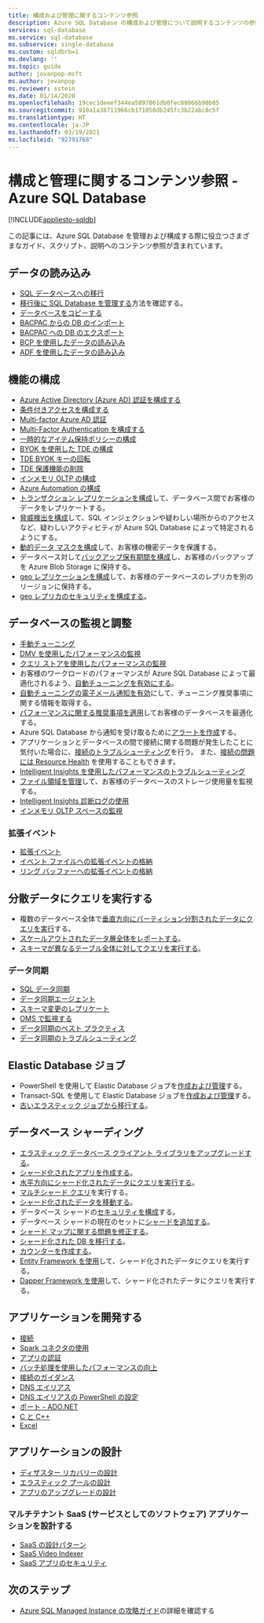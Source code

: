```yaml
---
title: 構成および管理に関するコンテンツ参照
description: Azure SQL Database の構成および管理について説明するコンテンツの参照を見つけます。
services: sql-database
ms.service: sql-database
ms.subservice: single-database
ms.custom: sqldbrb=1
ms.devlang: ''
ms.topic: guide
author: jovanpop-msft
ms.author: jovanpop
ms.reviewer: sstein
ms.date: 01/14/2020
ms.openlocfilehash: 19cec1deeef344ea5897061db0fec88066b90b05
ms.sourcegitcommit: 910a1a38711966cb171050db245fc3b22abc8c5f
ms.translationtype: HT
ms.contentlocale: ja-JP
ms.lasthandoff: 03/19/2021
ms.locfileid: "92791768"
---
```

# <a name="configure-and-manage-content-reference---azure-sql-database"></a>構成と管理に関するコンテンツ参照 - Azure SQL Database
[!INCLUDE[appliesto-sqldb](../includes/appliesto-sqldb.md)]

この記事には、Azure SQL Database を管理および構成する際に役立つさまざまなガイド、スクリプト、説明へのコンテンツ参照が含まれています。 

## <a name="load-data"></a>データの読み込み

- [SQL データベースへの移行](migrate-to-database-from-sql-server.md)
- [移行後に SQL Database を管理する](manage-data-after-migrating-to-database.md)方法を確認する。
- [データベースをコピーする](database-copy.md)
- [BACPAC からの DB のインポート](database-import.md)
- [BACPAC への DB のエクスポート](database-export.md)
- [BCP を使用したデータの読み込み](../load-from-csv-with-bcp.md)
- [ADF を使用したデータの読み込み](../../data-factory/connector-azure-sql-database.md?toc=/azure/sql-database/toc.json)

## <a name="configure-features"></a>機能の構成

- [Azure Active Directory (Azure AD) 認証を構成する](authentication-aad-configure.md)
- [条件付きアクセスを構成する](conditional-access-configure.md)
- [Multi-factor Azure AD 認証](authentication-mfa-ssms-overview.md)
- [Multi-Factor Authentication を構成する](authentication-mfa-ssms-configure.md)
- [一時的なアイテム保持ポリシーの構成](temporal-tables-retention-policy.md)
- [BYOK を使用した TDE の構成](transparent-data-encryption-byok-configure.md)
- [TDE BYOK キーの回転](transparent-data-encryption-byok-key-rotation.md)
- [TDE 保護機能の削除](transparent-data-encryption-byok-remove-tde-protector.md)
- [インメモリ OLTP の構成](../in-memory-oltp-configure.md)
- [Azure Automation の構成](automation-manage.md)
- [トランザクション レプリケーションを構成](replication-to-sql-database.md)して、データベース間でお客様のデータをレプリケートする。
- [脅威検出を構成](threat-detection-configure.md)して、SQL インジェクションや疑わしい場所からのアクセスなど、疑わしいアクティビティが Azure SQL Database によって特定されるようにする。
- [動的データ マスクを構成](dynamic-data-masking-configure-portal.md)して、お客様の機密データを保護する。
- データベース対して[バックアップ保有期間を構成](long-term-backup-retention-configure.md)し、お客様のバックアップを Azure Blob Storage に保持する。 
- [geo レプリケーションを構成](active-geo-replication-overview.md)して、お客様のデータベースのレプリカを別のリージョンに保持する。
- [geo レプリカのセキュリティを構成する](active-geo-replication-security-configure.md)。

## <a name="monitor-and-tune-your-database"></a>データベースの監視と調整

- [手動チューニング](performance-guidance.md)
- [DMV を使用したパフォーマンスの監視](monitoring-with-dmvs.md)
- [クエリ ストアを使用したパフォーマンスの監視](/sql/relational-databases/performance/best-practice-with-the-query-store#Insight)
- お客様のワークロードのパフォーマンスが Azure SQL Database によって最適化されるよう、[自動チューニングを有効にする](automatic-tuning-enable.md)。
- [自動チューニングの電子メール通知を有効](automatic-tuning-email-notifications-configure.md)にして、チューニング推奨事項に関する情報を取得する。
- [パフォーマンスに関する推奨事項を適用](database-advisor-find-recommendations-portal.md)してお客様のデータベースを最適化する。
- Azure SQL Database から通知を受け取るために[アラートを作成](alerts-insights-configure-portal.md)する。
- アプリケーションとデータベースの間で接続に関する問題が発生したことに気付いた場合に、[接続のトラブルシューティング](troubleshoot-common-errors-issues.md)を行う。 また、[接続の問題には Resource Health](resource-health-to-troubleshoot-connectivity.md) を使用することもできます。
- [Intelligent Insights を使用したパフォーマンスのトラブルシューティング](intelligent-insights-troubleshoot-performance.md)
- [ファイル領域を管理](file-space-manage.md)して、お客様のデータベースのストレージ使用量を監視する。
- [Intelligent Insights 診断ログの使用](intelligent-insights-use-diagnostics-log.md)
- [インメモリ OLTP スペースの監視](../in-memory-oltp-monitor-space.md)

### <a name="extended-events"></a>拡張イベント

- [拡張イベント](xevent-db-diff-from-svr.md)
- [イベント ファイルへの拡張イベントの格納](xevent-code-event-file.md)
- [リング バッファーへの拡張イベントの格納](xevent-code-ring-buffer.md)

## <a name="query-distributed-data"></a>分散データにクエリを実行する

- 複数のデータベース全体で[垂直方向にパーティション分割されたデータにクエリを実行](elastic-query-getting-started-vertical.md)する。
- [スケールアウトされたデータ層全体をレポートする](elastic-query-horizontal-partitioning.md)。
- [スキーマが異なるテーブル全体に対してクエリを実行する](elastic-query-vertical-partitioning.md)。

### <a name="data-sync"></a>データ同期

- [SQL データ同期](sql-data-sync-data-sql-server-sql-database.md)
- [データ同期エージェント](sql-data-sync-agent-overview.md)
- [スキーマ変更のレプリケート](sql-data-sync-update-sync-schema.md)
- [OMS で監視する](./monitor-tune-overview.md)
- [データ同期のベスト プラクティス](sql-data-sync-best-practices.md)
- [データ同期のトラブルシューティング](sql-data-sync-troubleshoot.md)

## <a name="elastic-database-jobs"></a>Elastic Database ジョブ

- PowerShell を使用して Elastic Database ジョブを[作成および管理](elastic-jobs-powershell-create.md)する。
- Transact-SQL を使用して Elastic Database ジョブを[作成および管理](elastic-jobs-tsql-create-manage.md)する。
- [古いエラスティック ジョブから移行する](elastic-jobs-migrate.md)。

## <a name="database-sharding"></a>データベース シャーディング

- [エラスティック データベース クライアント ライブラリをアップグレードする](elastic-scale-upgrade-client-library.md)。
- [シャード化されたアプリを作成する](elastic-scale-get-started.md)。
- [水平方向にシャード化されたデータにクエリを実行する](elastic-query-getting-started.md)。
- [マルチシャード クエリ](elastic-scale-multishard-querying.md)を実行する。
- [シャード化されたデータを移動する](elastic-scale-configure-deploy-split-and-merge.md)。
- データベース シャードの[セキュリティを構成](elastic-scale-split-merge-security-configuration.md)する。
- データベース シャードの現在のセットに[シャードを追加する](elastic-scale-add-a-shard.md)。
- [シャード マップに関する問題を修正する](elastic-database-recovery-manager.md)。
- [シャード化された DB を移行する](elastic-convert-to-use-elastic-tools.md)。
- [カウンターを作成する](elastic-database-perf-counters.md)。
- [Entity Framework を使用](elastic-scale-use-entity-framework-applications-visual-studio.md)して、シャード化されたデータにクエリを実行する。
- [Dapper Framework を使用](elastic-scale-working-with-dapper.md)して、シャード化されたデータにクエリを実行する。

## <a name="develop-applications"></a>アプリケーションを開発する

- [接続](connect-query-content-reference-guide.md#libraries)
- [Spark コネクタの使用](spark-connector.md)
- [アプリの認証](application-authentication-get-client-id-keys.md)
- [バッチ処理を使用したパフォーマンスの向上](../performance-improve-use-batching.md)
- [接続のガイダンス](troubleshoot-common-connectivity-issues.md)
- [DNS エイリアス](dns-alias-overview.md)
- [DNS エイリアスの PowerShell の設定](dns-alias-powershell-create.md)
- [ポート - ADO.NET](adonet-v12-develop-direct-route-ports.md)
- [C と C++](develop-cplusplus-simple.md)
- [Excel](connect-excel.md)

## <a name="design-applications"></a>アプリケーションの設計

- [ディザスター リカバリーの設計](designing-cloud-solutions-for-disaster-recovery.md)
- [エラスティック プールの設計](disaster-recovery-strategies-for-applications-with-elastic-pool.md)
- [アプリのアップグレードの設計](manage-application-rolling-upgrade.md)

### <a name="design-multi-tenant-software-as-a-service-saas-applications"></a>マルチテナント SaaS (サービスとしてのソフトウェア) アプリケーションを設計する

- [SaaS の設計パターン](saas-tenancy-app-design-patterns.md)
- [SaaS Video Indexer](saas-tenancy-video-index-wingtip-brk3120-20171011.md)
- [SaaS アプリのセキュリティ](saas-tenancy-elastic-tools-multi-tenant-row-level-security.md)

## <a name="next-steps"></a>次のステップ

- [Azure SQL Managed Instance の攻略ガイド](../managed-instance/how-to-content-reference-guide.md)の詳細を確認する